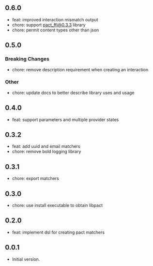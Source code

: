 ## 0.6.0

- feat: improved interaction mismatch output
- chore: support pact_ffi@0.3.3 library
- chore: permit content types other than json

## 0.5.0

### Breaking Changes
- chore: remove description requirement when creating an interaction

### Other
- chore: update docs to better describe library uses and usage

## 0.4.0

- feat: support parameters and multiple provider states

## 0.3.2

- feat: add uuid and email matchers
- chore: remove bold logging library

## 0.3.1

- chore: export matchers

## 0.3.0

- chore: use install executable to obtain libpact

## 0.2.0

- feat: implement dsl for creating pact matchers

## 0.0.1

- Initial version.
